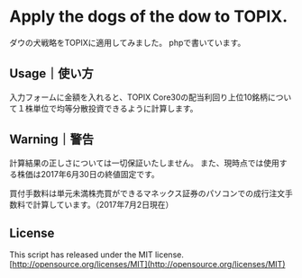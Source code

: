 # Apply the dogs of the dow to TOPIX.

ダウの犬戦略をTOPIXに適用してみました。
phpで書いています。  

## Usage｜使い方

入力フォームに金額を入れると、TOPIX Core30の配当利回り上位10銘柄について１株単位で均等分散投資できるように計算します。  

## Warning｜警告

計算結果の正しさについては一切保証いたしません。
また、現時点では使用する株価は2017年6月30日の終値固定です。  

買付手数料は単元未満株売買ができるマネックス証券のパソコンでの成行注文手数料で計算しています。（2017年7月2日現在）  

## License

This script has released under the MIT license.  
[http://opensource.org/licenses/MIT](http://opensource.org/licenses/MIT)
